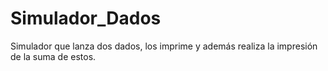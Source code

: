 # Simulador_Dados
Simulador que lanza dos dados, los imprime y además realiza la impresión de la suma de estos.
